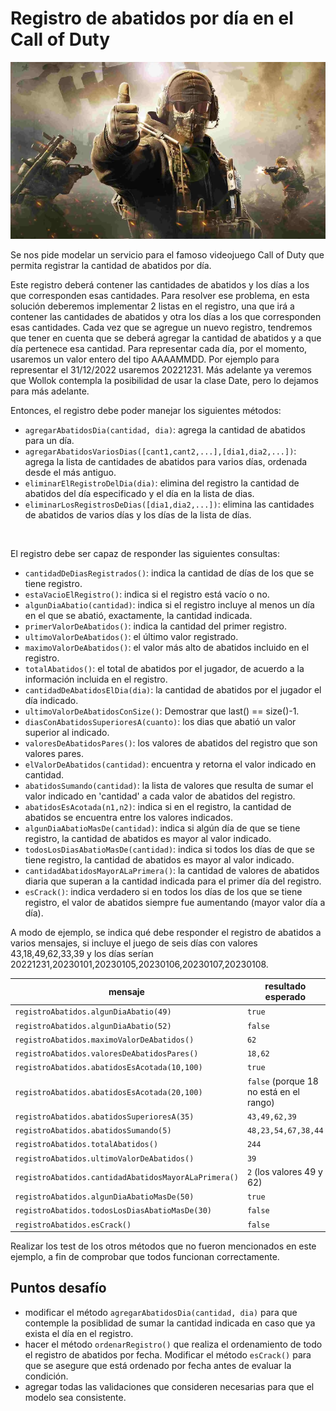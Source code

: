 # Registro de abatidos por día en el Call of Duty
![Portada](portadaCOD.png)

Se nos pide modelar un servicio para el famoso videojuego Call of Duty que permita registrar la cantidad de abatidos por día. 

Este registro deberá contener las cantidades de abatidos y los días a los que corresponden esas cantidades. Para resolver ese problema, en esta solución deberemos implementar 2 listas en el registro, una que irá a contener las cantidades de abatidos y otra los días a los que corresponden esas cantidades. 
Cada vez que se agregue un nuevo registro, tendremos que tener en cuenta que se deberá agregar la cantidad de abatidos y a que día pertenece esa cantidad. Para representar cada día, por el momento, usaremos un valor entero del tipo AAAAMMDD. Por ejemplo para representar el 31/12/2022 usaremos 20221231. Más adelante ya veremos que Wollok contempla la posibilidad de usar la clase Date, pero lo dejamos para más adelante. 

Entonces, el registro debe poder manejar los siguientes métodos:
- `agregarAbatidosDia(cantidad, dia)`: agrega la cantidad de abatidos para un día.
- `agregarAbatidosVariosDias([cant1,cant2,...],[dia1,dia2,...])`: agrega la lista de cantidades de abatidos para varios días, ordenada desde el más antiguo.
- `eliminarElRegistroDelDia(dia)`: elimina del registro la cantidad de abatidos del día especificado y el día en la lista de dias. 
- `eliminarLosRegistrosDeDias([dia1,dia2,...])`: elimina las cantidades de abatidos de varios días y los días de la lista de días.
<br>

El registro debe ser capaz de responder las siguientes consultas:
- `cantidadDeDiasRegistrados()`: indica la cantidad de días de los que se tiene registro.
- `estaVacioElRegistro()`: indica si el registro está vacío o no.
- `algunDiaAbatio(cantidad)`: indica si el registro incluye al menos un día en el que se abatió, exactamente, la cantidad indicada.
- `primerValorDeAbatidos()`: indica la cantidad del primer registro.
- `ultimoValorDeAbatidos()`: el último valor registrado.  
- `maximoValorDeAbatidos()`: el valor más alto de abatidos incluido en el registro.
- `totalAbatidos()`: el total de abatidos por el jugador, de acuerdo a la información incluida en el registro.
- `cantidadDeAbatidosElDia(dia)`: la cantidad de abatidos por el jugador el día indicado.
- `ultimoValorDeAbatidosConSize()`: Demostrar que last() == size()-1.
- `diasConAbatidosSuperioresA(cuanto)`: los dias que abatió un valor superior al indicado.
- `valoresDeAbatidosPares()`: los valores de abatidos del registro que son valores pares.
- `elValorDeAbatidos(cantidad)`: encuentra y retorna el valor indicado en cantidad.
- `abatidosSumando(cantidad)`: la lista de valores que resulta de sumar el valor indicado en 'cantidad' a cada valor de abatidos del registro. 
- `abatidosEsAcotada(n1,n2)`: indica si en el registro, la cantidad de abatidos se encuentra entre los valores indicados.
- `algunDiaAbatioMasDe(cantidad)`: indica si algún día de que se tiene registro, la cantidad de abatidos es mayor al valor indicado.
- `todosLosDiasAbatioMasDe(cantidad)`: indica si todos los días de que se tiene registro, la cantidad de abatidos es mayor al valor indicado.
- `cantidadAbatidosMayorALaPrimera()`: la cantidad de valores de abatidos diaria que superan a la cantidad indicada para el primer día del registro.
- `esCrack()`: indica verdadero si en todos los días de los que se tiene registro, el valor de abatidos siempre fue aumentando (mayor valor día a día).

A modo de ejemplo, se indica qué debe responder el registro de abatidos a varios mensajes, si incluye el juego de seis días con valores 43,18,49,62,33,39 y los días serían 20221231,20230101,20230105,20230106,20230107,20230108.
 
| mensaje | resultado esperado | 
| --- | --- |
| `registroAbatidos.algunDiaAbatio(49)` | `true` |
| `registroAbatidos.algunDiaAbatio(52)` | `false` |
| `registroAbatidos.maximoValorDeAbatidos()` | `62` |
| `registroAbatidos.valoresDeAbatidosPares()` | `18,62` |
| `registroAbatidos.abatidosEsAcotada(10,100)` | `true` |
| `registroAbatidos.abatidosEsAcotada(20,100)` | `false` (porque 18 no está en el rango) |
| `registroAbatidos.abatidosSuperioresA(35)` | `43,49,62,39` |
| `registroAbatidos.abatidosSumando(5)` | `48,23,54,67,38,44` |
| `registroAbatidos.totalAbatidos()` | `244` |
| `registroAbatidos.ultimoValorDeAbatidos()` | `39` |
| `registroAbatidos.cantidadAbatidosMayorALaPrimera()` | `2` (los valores 49 y 62) |
| `registroAbatidos.algunDiaAbatioMasDe(50)` | `true` |
| `registroAbatidos.todosLosDiasAbatioMasDe(30)` | `false` |
| `registroAbatidos.esCrack()` | `false` |

Realizar los test de los otros métodos que no fueron mencionados en este ejemplo, a fin de comprobar que todos funcionan correctamente.

## Puntos desafío

- modificar el método `agregarAbatidosDia(cantidad, dia)` para que contemple la posiblidad de sumar la cantidad indicada en caso que ya exista el día en el registro.
- hacer el método `ordenarRegistro()` que realiza el ordenamiento de todo el registro de abatidos por fecha. Modificar el método `esCrack()` para que se asegure que está ordenado por fecha antes de evaluar la condición. 
- agregar todas las validaciones que consideren necesarias para que el modelo sea consistente. 
